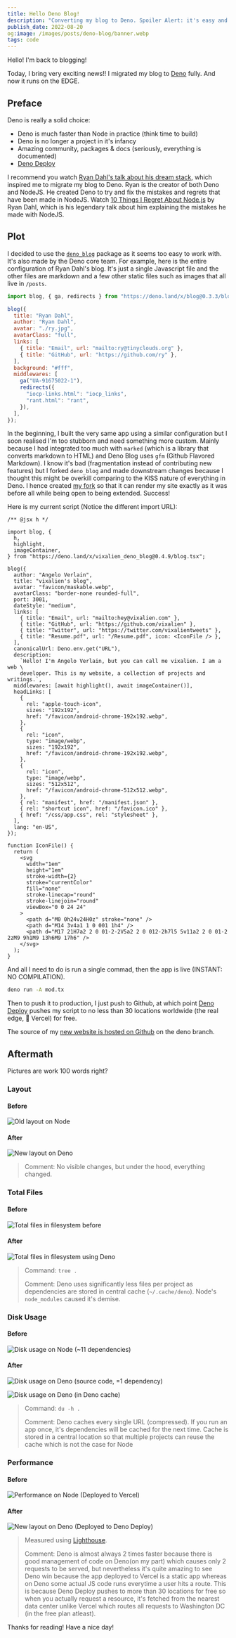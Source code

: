 ```yaml
---
title: Hello Deno Blog!
description: "Converting my blog to Deno. Spoiler Alert: it's easy and fast!"
publish_date: 2022-08-20
og:image: /images/posts/deno-blog/banner.webp
tags: code
---
```


Hello! I'm back to blogging!

Today, I bring very exciting news!! I migrated my blog to [Deno] fully. And now
it runs on the EDGE.

## Preface

Deno is really a solid choice:

- Deno is much faster than Node in practice (think time to build)
- Deno is no longer a project in it's infancy
- Amazing community, packages & docs (seriously, everything is documented)
- [Deno Deploy][deploy]

I recommend you watch [Ryan Dahl's talk about his dream stack][dream-stack],
which inspired me to migrate my blog to Deno. Ryan is the creator of both Deno
and NodeJS. He created Deno to try and fix the mistakes and regrets that have
been made in NodeJS. Watch [10 Things I Regret About Node.js][mistakes] by Ryan
Dahl, which is his legendary talk about him explaining the mistakes he made with
NodeJS.

## Plot

I decided to use the [`deno_blog`][deno_blog] package as it seems too easy to
work with. It's also made by the Deno core team. For example, here is the entire
configuration of Ryan Dahl's blog. It's just a single Javascript file and the
other files are markdown and a few other static files such as images that all
live in `/posts`.

```js
import blog, { ga, redirects } from "https://deno.land/x/blog@0.3.3/blog.tsx";

blog({
  title: "Ryan Dahl",
  author: "Ryan Dahl",
  avatar: "./ry.jpg",
  avatarClass: "full",
  links: [
    { title: "Email", url: "mailto:ry@tinyclouds.org" },
    { title: "GitHub", url: "https://github.com/ry" },
  ],
  background: "#fff",
  middlewares: [
    ga("UA-91675022-1"),
    redirects({
      "iocp-links.html": "iocp_links",
      "rant.html": "rant",
    }),
  ],
});
```

In the beginning, I built the very same app using a similar configuration but I
soon realised I'm too stubborn and need something more custom. Mainly because I
had integrated too much with `marked` (which is a library that converts markdown
to HTML) and Deno Blog uses `gfm` (Github Flavored Markdown). I know it's bad
(fragmentation instead of contributing new features) but I forked `deno_blog`
and made downstream changes because I thought this might be overkill comparing
to the KISS nature of everything in Deno. I hence created [my fork][fork] so
that it can render my site exactly as it was before all while being open to
being extended. Success!

Here is my current script (Notice the different import URL):

```tsx
/** @jsx h */

import blog, {
  h,
  highlight,
  imageContainer,
} from "https://deno.land/x/vixalien_deno_blog@0.4.9/blog.tsx";

blog({
  author: "Angelo Verlain",
  title: "vixalien's blog",
  avatar: "favicon/maskable.webp",
  avatarClass: "border-none rounded-full",
  port: 3001,
  dateStyle: "medium",
  links: [
    { title: "Email", url: "mailto:hey@vixalien.com" },
    { title: "GitHub", url: "https://github.com/vixalien" },
    { title: "Twitter", url: "https://twitter.com/vixalientweets" },
    { title: "Resume.pdf", url: "/Resume.pdf", icon: <IconFile /> },
  ],
  canonicalUrl: Deno.env.get("URL"),
  description:
    `Hello! I'm Angelo Verlain, but you can call me vixalien. I am a web \
    developer. This is my website, a collection of projects and writings.`,
  middlewares: [await highlight(), await imageContainer()],
  headLinks: [
    {
      rel: "apple-touch-icon",
      sizes: "192x192",
      href: "/favicon/android-chrome-192x192.webp",
    },
    {
      rel: "icon",
      type: "image/webp",
      sizes: "192x192",
      href: "/favicon/android-chrome-192x192.webp",
    },
    {
      rel: "icon",
      type: "image/webp",
      sizes: "512x512",
      href: "/favicon/android-chrome-512x512.webp",
    },
    { rel: "manifest", href: "/manifest.json" },
    { rel: "shortcut icon", href: "/favicon.ico" },
    { href: "/css/app.css", rel: "stylesheet" },
  ],
  lang: "en-US",
});

function IconFile() {
  return (
    <svg
      width="1em"
      height="1em"
      stroke-width={2}
      stroke="currentColor"
      fill="none"
      stroke-linecap="round"
      stroke-linejoin="round"
      viewBox="0 0 24 24"
    >
      <path d="M0 0h24v24H0z" stroke="none" />
      <path d="M14 3v4a1 1 0 001 1h4" />
      <path d="M17 21H7a2 2 0 01-2-2V5a2 2 0 012-2h7l5 5v11a2 2 0 01-2 2zM9 9h1M9 13h6M9 17h6" />
    </svg>
  );
}
```

And all I need to do is run a single commad, then the app is live (INSTANT: NO
COMPILATION).

```bash
deno run -A mod.tx
```

Then to push it to production, I just push to Github, at which point
[Deno Deploy][deploy] pushes my script to no less than 30 locations worldwide
(the real edge, 👀 Vercel) for free.

The source of my [new website is hosted on Github][source] on the deno branch.

## Aftermath

Pictures are work 100 words right?

### Layout

#### Before

![Old layout on Node](/images/posts/deno-blog/layout-before.webp)

#### After

![New layout on Deno](/images/posts/deno-blog/layout-after.webp)

> Comment: No visible changes, but under the hood, everything changed.

### Total Files

#### Before

![Total files in filesystem before](/images/posts/deno-blog/files-before.webp)

#### After

![Total files in filesystem using Deno](/images/posts/deno-blog/files-after.webp)

> Command: `tree .`
>
> Comment: Deno uses significantly less files per project as dependencies are
> stored in central cache (`~/.cache/deno`). Node's `node_modules` caused it's
> demise.

### Disk Usage

#### Before

![Disk usage on Node (~11 dependencies)](/images/posts/deno-blog/du-before.webp)

#### After

![Disk usage on Deno (source code, =1 dependency)](/images/posts/deno-blog/du-after.webp)

![Disk usage on Deno (in Deno cache)](/images/posts/deno-blog/du-after-cache.webp)

> Command: `du -h .`
>
> Comment: Deno caches every single URL (compressed). If you run an app once,
> it's dependencies will be cached for the next time. Cache is stored in a
> central location so that multiple projects can reuse the cache which is not
> the case for Node

### Performance

#### Before

![Performance on Node (Deployed to Vercel)](/images/posts/deno-blog/perf-before.webp)

#### After

![New layout on Deno (Deployed to Deno Deploy)](/images/posts/deno-blog/perf-after.webp)

> Measured using [Lighthouse](https://web.dev/measure).
>
> Comment: Deno is almost always 2 times faster because there is good management
> of code on Deno(on my part) which causes only 2 requests to be served, but
> nevertheless it's quite amazing to see Deno win because the app deployed to
> Vercel is a static app whereas on Deno some actual JS code runs everytime a
> user hits a route. This is because Deno Deploy pushes to more than 30
> locations for free so when you actually request a resource, it's fetched from
> the nearest data center unlike Vercel which routes all requests to Washington
> DC (in the free plan atleast).

Thanks for reading! Have a nice day!

[deno]: https://deno.land
[deploy]: https://deno.com/deploy
[dream-stack]: https://www.youtube.com/watch?v=3NR9Spj0DmQ
[deno_blog]: https://github.com/denoland/deno_blog
[mistakes]: https://www.youtube.com/watch?v=M3BM9TB-8yA
[fork]: https:/github.com/vixalien/vixalien_deno_blog/
[source]: https://github.com/vixalien/dotio2/tree/deno
